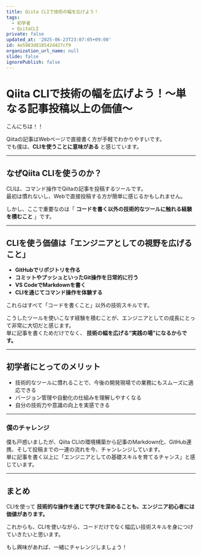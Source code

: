 ```yaml
---
title: Qiita CLIで技術の幅を広げよう！
tags:
  - 初学者
  - QiitaCLI
private: false
updated_at: '2025-06-23T23:07:05+09:00'
id: 4e5983d818542d427cf9
organization_url_name: null
slide: false
ignorePublish: false
---
```

# Qiita CLIで技術の幅を広げよう！〜単なる記事投稿以上の価値〜

こんにちは！！

Qiitaの記事はWebページで直接書く方が手軽でわかりやすいです。  
でも僕は、**CLIを使うことに意味がある** と感じています。

---

## なぜQiita CLIを使うのか？

CLIは、コマンド操作でQiitaの記事を投稿するツールです。  
最初は慣れないし、Webで直接投稿する方が簡単に感じるかもしれません。

しかし、ここで重要なのは「 **コードを書く以外の技術的なツールに触れる経験を積むこと** 」です。  

---

## CLIを使う価値は「エンジニアとしての視野を広げること」

- **GitHubでリポジトリを作る**  
- **コミットやプッシュといったGit操作を日常的に行う**  
- **VS CodeでMarkdownを書く**  
- **CLIを通じてコマンド操作を体験する**

これらはすべて「コードを書くこと」以外の技術スキルです。  

こうしたツールを使いこなす経験を積むことが、エンジニアとしての成長にとって非常に大切だと感じます。  
単に記事を書くためだけでなく、 **技術の幅を広げる“実践の場”になるからです。**

---

## 初学者にとってのメリット

- 技術的なツールに慣れることで、今後の開発現場での業務にもスムーズに適応できる  
- バージョン管理や自動化の仕組みを理解しやすくなる  
- 自分の技術力や意識の向上を実感できる  

---

### 僕のチャレンジ

僕も戸惑いましたが、Qiita CLIの環境構築から記事のMarkdown化、GitHub連携、そして投稿までの一連の流れを今、チャンレンジしています。  
単に記事を書く以上に「エンジニアとしての基礎スキルを育てるチャンス」と感じています。


---

## まとめ

CLIを使って **技術的な操作を通じて学びを深めることも、エンジニア初心者には価値があります。**

これからも、CLIを使いながら、コードだけでなく幅広い技術スキルを身につけていきたいと思います。  

もし興味があれば、一緒にチャレンジしましょう！
